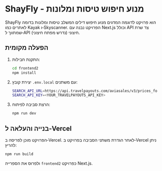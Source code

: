 # ShayFly - מנוע חיפוש טיסות ומלונות

ShayFly הוא פרויקט לדוגמה המדגים מנוע חיפוש דילים המשלב טיסות ומלונות בדומה לאתרים כמו Kayak ו‑Skyscanner. הפרויקט נבנה עם Next.js וכולל API צד שרת שמתווך ל‑API חיצוני (נדרש מפתח חיצוני).

## הפעלה מקומית

1. התקנת חבילות:
   ```bash
   cd frontend2
   npm install
   ```
2. יצירת קובץ `.env.local` עם משתנים:
   ```bash
   SEARCH_API_URL=https://api.travelpayouts.com/aviasales/v3/prices_for_dates
   SEARCH_API_KEY=<YOUR_TRAVELPAYOUTS_API_KEY>
   ```
3. הרצת סביבה לפיתוח:
   ```bash
   npm run dev
   ```

## בנייה והעלאה ל‑Vercel

הפרויקט מוכן לפריסה ב‑Vercel. לאחר הגדרת משתני הסביבה בפרויקט ב‑Vercel ניתן להריץ:

```bash
npm run build
```

ולפרוס את הספרייה `frontend2` כפרויקט Next.js.

